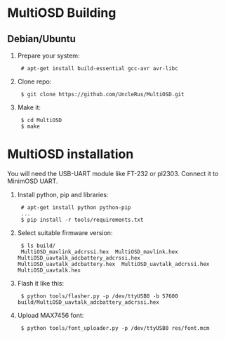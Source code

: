 # MultiOSD Building

## Debian/Ubuntu

1. Prepare your system:

        # apt-get install build-essential gcc-avr avr-libc

2. Clone repo:

        $ git clone https://github.com/UncleRus/MultiOSD.git

3. Make it:

        $ cd MultiOSD
        $ make



# MultiOSD installation

You will need the USB-UART module like FT-232 or pl2303.
Connect it to MinimOSD UART.

1. Install python, pip and libraries:

        # apt-get install python python-pip
        ...
        $ pip install -r tools/requirements.txt

2. Select suitable firmware version:

        $ ls build/
        MultiOSD_mavlink_adcrssi.hex  MultiOSD_mavlink.hex  MultiOSD_uavtalk_adcbattery_adcrssi.hex  MultiOSD_uavtalk_adcbattery.hex  MultiOSD_uavtalk_adcrssi.hex  MultiOSD_uavtalk.hex

3. Flash it like this:

        $ python tools/flasher.py -p /dev/ttyUSB0 -b 57600 build/MultiOSD_uavtalk_adcbattery_adcrssi.hex

4. Upload MAX7456 font:
   
        $ python tools/font_uploader.py -p /dev/ttyUSB0 res/font.mcm

